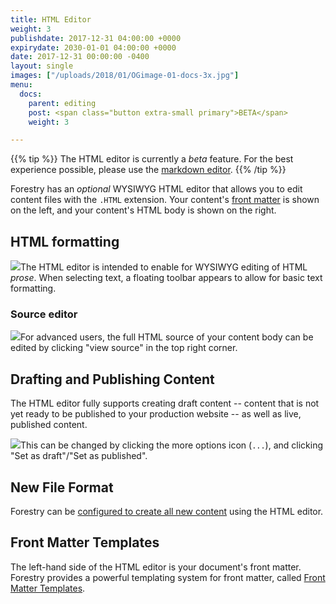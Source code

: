 ```yaml
---
title: HTML Editor
weight: 3
publishdate: 2017-12-31 04:00:00 +0000
expirydate: 2030-01-01 04:00:00 +0000
date: 2017-12-31 00:00:00 -0400
layout: single
images: ["/uploads/2018/01/OGimage-01-docs-3x.jpg"]
menu:
  docs:
    parent: editing
    post: <span class="button extra-small primary">BETA</span>
    weight: 3

---
```

{{% tip %}}
The HTML editor is currently a _beta_ feature. For the best experience possible, please use the [markdown editor](/docs/editing/markdown-editor/).
{{% /tip %}}

Forestry has an _optional_ WYSIWYG HTML editor that allows you to edit content files with the `.HTML` extension. Your content's [front matter](/docs/settings/front-matter-templates/) is shown on the left, and your content's HTML body is shown on the right.

## HTML formatting

![](/uploads/2018/01/56.png)The HTML editor is intended to enable for WYSIWYG editing of HTML _prose_. When selecting text, a floating toolbar appears to allow for basic text formatting.

### Source editor

![](/uploads/2018/01/57.png)For advanced users, the full HTML source of your content body can be edited by clicking "view source" in the top right corner.

## Drafting and Publishing Content

The HTML editor fully supports creating draft content -- content that is not yet ready to be published to your production website -- as well as live, published content.

![](/uploads/2018/01/56-settings.png)This can be changed by clicking the more options icon (`...`), and clicking "Set as draft"/"Set as published".

## New File Format

Forestry can be [configured to create all new content](/docs/settings/#new-file-format) using the HTML editor.

## Front Matter Templates

The left-hand side of the HTML editor is your document's front matter. Forestry provides a powerful templating system for front matter, called [Front Matter Templates](/docs/front-matter-templates/).